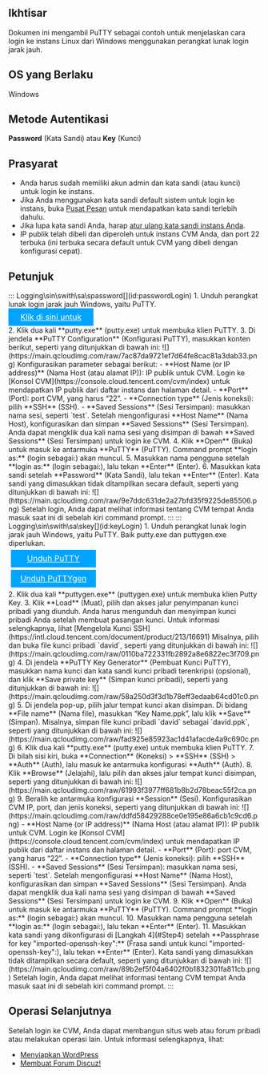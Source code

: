 ## Ikhtisar

Dokumen ini mengambil PuTTY sebagai contoh untuk menjelaskan cara login ke instans Linux dari Windows menggunakan perangkat lunak login jarak jauh.


## OS yang Berlaku

Windows

## Metode Autentikasi

**Password** (Kata Sandi) atau **Key** (Kunci)

## Prasyarat
- Anda harus sudah memiliki akun admin dan kata sandi (atau kunci) untuk login ke instans.
 - Jika Anda menggunakan kata sandi default sistem untuk login ke instans, buka [Pusat Pesan](https://console.cloud.tencent.com/message) untuk mendapatkan kata sandi terlebih dahulu.
 - Jika lupa kata sandi Anda, harap [atur ulang kata sandi instans Anda](https://intl.cloud.tencent.com/document/product/213/16566).
- IP publik telah dibeli dan diperoleh untuk instans CVM Anda, dan port 22 terbuka (ini terbuka secara default untuk CVM yang dibeli dengan konfigurasi cepat).


## Petunjuk
<dx-tabs>
::: Logging\sin\swith\sa\spassword[](id:passwordLogin)
1. Unduh perangkat lunak login jarak jauh Windows, yaitu PuTTY.
<div style="background-color:#00A4FF; width: 170px; height: 35px; line-height:35px; text-align:center;"><a href="https://the.earth.li/~sgtatham/putty/latest/w64/putty.exe" target="_blank" style="color: white; font-size:16px;">Klik di sini untuk mengunduh PuTTY</a></div>
2. Klik dua kali **putty.exe** (putty.exe) untuk membuka klien PuTTY.
3. Di jendela **PuTTY Configuration** (Konfigurasi PuTTY), masukkan konten berikut, seperti yang ditunjukkan di bawah ini:
![](https://main.qcloudimg.com/raw/7ac87da9721ef7d64fe8cac81a3dab33.png)
Konfigurasikan parameter sebagai berikut:
 - **Host Name (or IP address)** (Nama Host (atau alamat IP)): IP publik untuk CVM. Login ke [Konsol CVM](https://console.cloud.tencent.com/cvm/index) untuk mendapatkan IP publik dari daftar instans dan halaman detail.
 - **Port** (Port): port CVM, yang harus “22”.
 - **Connection type** (Jenis koneksi): pilih **SSH** (SSH).
 - **Saved Sessions** (Sesi Tersimpan): masukkan nama sesi, seperti `test`.
 Setelah mengonfigurasi **Host Name** (Nama Host), konfigurasikan dan simpan **Saved Sessions** (Sesi Tersimpan). Anda dapat mengklik dua kali nama sesi yang disimpan di bawah **Saved Sessions** (Sesi Tersimpan) untuk login ke CVM.
4. Klik **Open** (Buka) untuk masuk ke antarmuka **PuTTY** (PuTTY). Command prompt **login as:** (login sebagai:) akan muncul.
5. Masukkan nama pengguna setelah **login as:** (login sebagai:), lalu tekan **Enter** (Enter).
6. Masukkan kata sandi setelah **Password** (Kata Sandi), lalu tekan **Enter** (Enter).
Kata sandi yang dimasukkan tidak ditampilkan secara default, seperti yang ditunjukkan di bawah ini:
![](https://main.qcloudimg.com/raw/9e7ddc631de2a27bfd35f9225de85506.png)
Setelah login, Anda dapat melihat informasi tentang CVM tempat Anda masuk saat ini di sebelah kiri command prompt.
:::
::: Logging\sin\swith\sa\skey[](id:keyLogin)
1. Unduh perangkat lunak login jarak jauh Windows, yaitu PuTTY. Baik putty.exe dan puttygen.exe diperlukan.
<div style="background-color:#00A4FF; width: 170px; height: 35px; line-height:35px; text-align:center;margin:5px;"><a href="https://the.earth.li/~sgtatham/putty/latest/w64/putty.exe" target="_blank" style="color: white; font-size:16px;">Unduh PuTTY</a></div><div style="background-color:#00A4FF; width: 170px; height: 35px; line-height:35px; text-align:center;margin:5px;"><a href="https://the.earth.li/~sgtatham/putty/latest/w64/puttygen.exe" target="_blank" style="color: white; font-size:16px;">Unduh PuTTYgen</a></div>
2. Klik dua kali **puttygen.exe** (puttygen.exe) untuk membuka klien Putty Key.
3. Klik **Load** (Muat), pilih dan akses jalur penyimpanan kunci pribadi yang diunduh. Anda harus mengunduh dan menyimpan kunci pribadi Anda setelah membuat pasangan kunci. Untuk informasi selengkapnya, lihat [Mengelola Kunci SSH](https://intl.cloud.tencent.com/document/product/213/16691)
Misalnya, pilih dan buka file kunci pribadi `david`, seperti yang ditunjukkan di bawah ini:
![](https://main.qcloudimg.com/raw/0110ba722331fb2892a8e6822ec3f709.png)
4. <span id="Step4"></span>Di jendela **PuTTY Key Generator** (Pembuat Kunci PuTTY), masukkan nama kunci dan kata sandi kunci pribadi terenkripsi (opsional), dan klik **Save private key** (Simpan kunci pribadi), seperti yang ditunjukkan di bawah ini:
![](https://main.qcloudimg.com/raw/58a250d3f3d1b78eff3edaab64cd01c0.png)
5. Di jendela pop-up, pilih jalur tempat kunci akan disimpan. Di bidang **File name** (Nama file), masukkan “Key Name.ppk”, lalu klik **Save** (Simpan). Misalnya, simpan file kunci pribadi `david` sebagai `david.ppk`, seperti yang ditunjukkan di bawah ini:
![](https://main.qcloudimg.com/raw/fad925e85923ac1d41afacde4a9c690c.png)
6. Klik dua kali **putty.exe** (putty.exe) untuk membuka klien PuTTY.
7. Di bilah sisi kiri, buka **Connection** (Koneksi) > **SSH** (SSH) > **Auth** (Auth), lalu masuk ke antarmuka konfigurasi **Auth** (Auth).
8. Klik **Browse** (Jelajahi), lalu pilih dan akses jalur tempat kunci disimpan, seperti yang ditunjukkan di bawah ini:
![](https://main.qcloudimg.com/raw/61993f3977ff681b8b2d78beac55f2ca.png)
9. Beralih ke antarmuka konfigurasi **Session** (Sesi). Konfigurasikan CVM IP, port, dan jenis koneksi, seperti yang ditunjukkan di bawah ini:
![](https://main.qcloudimg.com/raw/ddfd58429288ce0e195e86a6cb1c9cd6.png)
 - **Host Name (or IP address)** (Nama Host (atau alamat IP)): IP publik untuk CVM. Login ke [Konsol CVM](https://console.cloud.tencent.com/cvm/index) untuk mendapatkan IP publik dari daftar instans dan halaman detail.
 - **Port** (Port): port CVM, yang harus “22”.
 - **Connection type** (Jenis koneksi): pilih **SSH** (SSH).
 - **Saved Sessions** (Sesi Tersimpan): masukkan nama sesi, seperti `test`.
 Setelah mengonfigurasi **Host Name** (Nama Host), konfigurasikan dan simpan **Saved Sessions** (Sesi Tersimpan). Anda dapat mengklik dua kali nama sesi yang disimpan di bawah **Saved Sessions** (Sesi Tersimpan) untuk login ke CVM.
9. Klik **Open** (Buka) untuk masuk ke antarmuka **PuTTY** (PuTTY). Command prompt **login as:** (login sebagai:) akan muncul.
10. Masukkan nama pengguna setelah **login as:** (login sebagai:), lalu tekan **Enter** (Enter).
11. Masukkan kata sandi yang dikonfigurasi di [Langkah 4](#Step4) setelah **Passphrase for key "imported-openssh-key":** (Frasa sandi untuk kunci "imported-openssh-key":), lalu tekan **Enter** (Enter).
Kata sandi yang dimasukkan tidak ditampilkan secara default, seperti yang ditunjukkan di bawah ini:
![](https://main.qcloudimg.com/raw/89b2ef5f04a6402f0b1832301fa811cb.png)
Setelah login, Anda dapat melihat informasi tentang CVM tempat Anda masuk saat ini di sebelah kiri command prompt.
:::
</dx-tabs>

## Operasi Selanjutnya

Setelah login ke CVM, Anda dapat membangun situs web atau forum pribadi atau melakukan operasi lain. Untuk informasi selengkapnya, lihat:
- [Menyiapkan WordPress](https://intl.cloud.tencent.com/document/product/213/33469)
- [Membuat Forum Discuz!](https://intl.cloud.tencent.com/document/product/213/34278)

